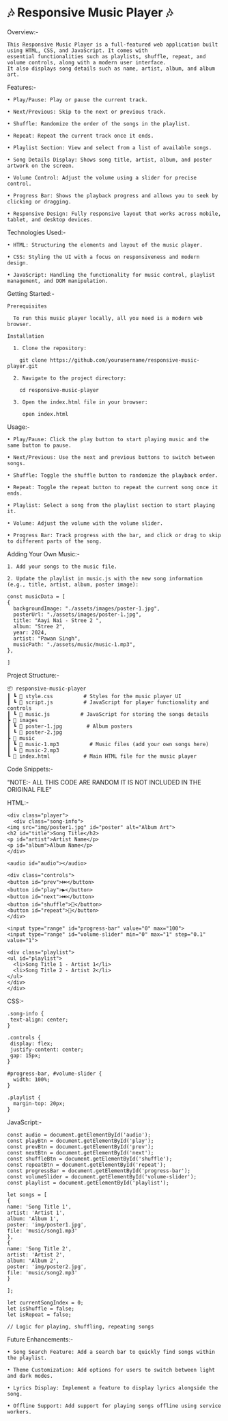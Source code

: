 # 🎶 Responsive Music Player 🎶

Overview:-

    This Responsive Music Player is a full-featured web application built using HTML, CSS, and JavaScript. It comes with 
    essential functionalities such as playlists, shuffle, repeat, and volume controls, along with a modern user interface. 
    It also displays song details such as name, artist, album, and album art.

Features:-

    • Play/Pause: Play or pause the current track.

    • Next/Previous: Skip to the next or previous track.

    • Shuffle: Randomize the order of the songs in the playlist.

    • Repeat: Repeat the current track once it ends.

    • Playlist Section: View and select from a list of available songs.

    • Song Details Display: Shows song title, artist, album, and poster artwork on the screen.

    • Volume Control: Adjust the volume using a slider for precise control.

    • Progress Bar: Shows the playback progress and allows you to seek by clicking or dragging.

    • Responsive Design: Fully responsive layout that works across mobile, tablet, and desktop devices.

Technologies Used:-

    • HTML: Structuring the elements and layout of the music player.

    • CSS: Styling the UI with a focus on responsiveness and modern design.

    • JavaScript: Handling the functionality for music control, playlist management, and DOM manipulation.

Getting Started:-

    Prerequisites

      To run this music player locally, all you need is a modern web browser.

    Installation

      1. Clone the repository:

        git clone https://github.com/yourusername/responsive-music-player.git

      2. Navigate to the project directory:

        cd responsive-music-player

      3. Open the index.html file in your browser:

         open index.html

Usage:-

    • Play/Pause: Click the play button to start playing music and the same button to pause.

    • Next/Previous: Use the next and previous buttons to switch between songs.

    • Shuffle: Toggle the shuffle button to randomize the playback order.

    • Repeat: Toggle the repeat button to repeat the current song once it ends.

    • Playlist: Select a song from the playlist section to start playing it.

    • Volume: Adjust the volume with the volume slider.

    • Progress Bar: Track progress with the bar, and click or drag to skip to different parts of the song.

Adding Your Own Music:-

    1. Add your songs to the music file.

    2. Update the playlist in music.js with the new song information (e.g., title, artist, album, poster image):

    const musicData = [
    {
      backgroundImage: "./assets/images/poster-1.jpg",
      posterUrl: "./assets/images/poster-1.jpg",
      title: "Aayi Nai - Stree 2 ",
      album: "Stree 2",
      year: 2024,
      artist: "Pawan Singh",
      musicPath: "./assets/music/music-1.mp3",
    },

    ]

Project Structure:-

    📦 responsive-music-player
    ┃ ┗ 📜 style.css          # Styles for the music player UI
    ┃ ┗ 📜 script.js          # JavaScript for player functionality and controls
    ┃ ┗ 📜 music.js          # JavaScript for storing the songs details
    ┣ 📂 images
    ┃ ┗ 📜 poster-1.jpg        # Album posters
    ┃ ┗ 📜 poster-2.jpg
    ┣ 📂 music
    ┃ ┗ 📜 music-1.mp3          # Music files (add your own songs here)
    ┃ ┗ 📜 music-2.mp3
    ┗ 📜 index.html           # Main HTML file for the music player

Code Snippets:- 

"NOTE:- ALL THIS CODE ARE RANDOM IT IS NOT INCLUDED IN THE ORIGINAL FILE"

HTML:-

    <div class="player">
      <div class="song-info">
    <img src="img/poster1.jpg" id="poster" alt="Album Art">
    <h2 id="title">Song Title</h2>
    <p id="artist">Artist Name</p>
    <p id="album">Album Name</p>
    </div>

    <audio id="audio"></audio>
  
    <div class="controls">
    <button id="prev">⏮️</button>
    <button id="play">▶️</button>
    <button id="next">⏭️</button>
    <button id="shuffle">🔀</button>
    <button id="repeat">🔁</button>
    </div>

    <input type="range" id="progress-bar" value="0" max="100">
    <input type="range" id="volume-slider" min="0" max="1" step="0.1" value="1">

    <div class="playlist">
    <ul id="playlist">
      <li>Song Title 1 - Artist 1</li>
      <li>Song Title 2 - Artist 2</li>
    </ul>
    </div>
    </div>

CSS:-

    .song-info {
     text-align: center;
    }

    .controls {
     display: flex;
     justify-content: center;
     gap: 15px;
    }

    #progress-bar, #volume-slider {
      width: 100%;
    }

    .playlist {
      margin-top: 20px;
    }

JavaScript:-

    const audio = document.getElementById('audio');
    const playBtn = document.getElementById('play');
    const prevBtn = document.getElementById('prev');
    const nextBtn = document.getElementById('next');
    const shuffleBtn = document.getElementById('shuffle');
    const repeatBtn = document.getElementById('repeat');
    const progressBar = document.getElementById('progress-bar');
    const volumeSlider = document.getElementById('volume-slider');
    const playlist = document.getElementById('playlist');

    let songs = [
    {
    name: 'Song Title 1',
    artist: 'Artist 1',
    album: 'Album 1',
    poster: 'img/poster1.jpg',
    file: 'music/song1.mp3'
    },
    {
    name: 'Song Title 2',
    artist: 'Artist 2',
    album: 'Album 2',
    poster: 'img/poster2.jpg',
    file: 'music/song2.mp3'
    }
  
    ];

    let currentSongIndex = 0;
    let isShuffle = false;
    let isRepeat = false;

    // Logic for playing, shuffling, repeating songs

Future Enhancements:-

    • Song Search Feature: Add a search bar to quickly find songs within the playlist.

    • Theme Customization: Add options for users to switch between light and dark modes.

    • Lyrics Display: Implement a feature to display lyrics alongside the song.

    • Offline Support: Add support for playing songs offline using service workers.






